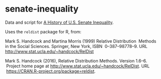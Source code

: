 # senate-inequality

Data and script for [A History of U.S. Senate Inequality](https://medium.com/@evanhaldane/a-history-of-u-s-senate-inequality-748c011e0279).

Uses the `reldist` package for R, from:

Mark S. Handcock and Martina Morris (1999) Relative Distribution
 Methods in the Social Sciences. Springer, New York, ISBN
 0–387–98778–9. URL http://www.stat.ucla.edu/~handcock/RelDist
 
Mark S. Handcock (2016), Relative Distribution Methods. Version 1.6–6.
 Project home page at http://www.stat.ucla.edu/~handcock/RelDist. URL
 https://CRAN.R-project.org/package=reldist.
